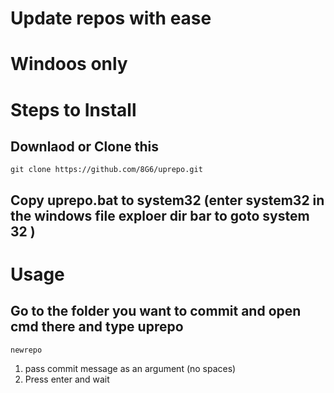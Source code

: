# Update repos with ease
# Windoos only
# Steps to Install

## Downlaod or Clone this
```
git clone https://github.com/8G6/uprepo.git
```
## Copy uprepo.bat to system32 (enter system32 in the windows file exploer dir bar to goto system 32 )
# Usage
## Go to the folder you want to commit and open cmd there and type uprepo
```
newrepo
```
1. pass commit message as an argument (no spaces)
2. Press enter and wait

